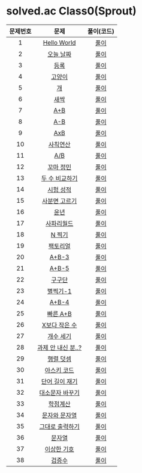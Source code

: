 # solved.ac Class0(Sprout)

| 문제번호 |  문제  | 풀이(코드) |    
|  :---:  | :---: |   :---:  |    
| 1  | [Hello World](https://www.acmicpc.net/problem/2557) | [풀이]() |    
| 2  | [오늘 날짜](https://www.acmicpc.net/problem/10699) | [풀이]() |    
| 3  | [등록](https://www.acmicpc.net/problem/7287) | [풀이]() |    
| 4  | [고양이](https://www.acmicpc.net/problem/10171) | [풀이]() |    
| 5  | [개](https://www.acmicpc.net/problem/10172) | [풀이]() |    
| 6  | [새싹](https://www.acmicpc.net/problem/25083) | [풀이]() |    
| 7  | [A+B](https://www.acmicpc.net/problem/1000) | [풀이]() |    
| 8  | [A-B](https://www.acmicpc.net/problem/1001) | [풀이]() |    
| 9  | [AxB](https://www.acmicpc.net/problem/10998) | [풀이]() |    
| 10  | [사칙연산](https://www.acmicpc.net/problem/10869) | [풀이]() |    
| 11  | [A/B](https://www.acmicpc.net/problem/1008) | [풀이]() |    
| 12  | [꼬마 정민](https://www.acmicpc.net/problem/11382) | [풀이]() |    
| 13  | [두 수 비교하기](https://www.acmicpc.net/problem/1330) | [풀이]() |    
| 14  | [시험 성적](https://www.acmicpc.net/problem/9498) | [풀이]() |    
| 15  | [사분면 고르기](https://www.acmicpc.net/problem/14681) | [풀이]() |    
| 16  | [윤년](https://www.acmicpc.net/problem/2753) | [풀이]() |    
| 17  | [사파리월드](https://www.acmicpc.net/problem/2420) | [풀이]() |    
| 18  | [N 찍기](https://www.acmicpc.net/problem/2741) | [풀이]() |    
| 19  | [팩토리얼](https://www.acmicpc.net/problem/10872) | [풀이]() |    
| 20  | [A+B-3](https://www.acmicpc.net/problem/10950) | [풀이]() |    
| 21  | [A+B-5](https://www.acmicpc.net/problem/10952) | [풀이]() |    
| 22  | [구구단](https://www.acmicpc.net/problem/2739) | [풀이]() |    
| 23  | [별찍기-1](https://www.acmicpc.net/problem/2438) | [풀이]() |    
| 24  | [A+B-4](https://www.acmicpc.net/problem/10951) | [풀이]() |    
| 25  | [빠른 A+B](https://www.acmicpc.net/problem/15552) | [풀이]() |    
| 26  | [X보다 작은 수](https://www.acmicpc.net/problem/10871) | [풀이]() |    
| 27  | [개수 세기](https://www.acmicpc.net/problem/10807) | [풀이]() |    
| 28  | [과제 안 내신 분..?](https://www.acmicpc.net/problem/5597) | [풀이]() |    
| 29  | [행렬 덧셈](https://www.acmicpc.net/problem/2738) | [풀이]() |    
| 30  | [아스키 코드](https://www.acmicpc.net/problem/11654) | [풀이]() |    
| 31  | [단어 길이 재기](https://www.acmicpc.net/problem/2743) | [풀이]() |    
| 32  | [대소문자 바꾸기](https://www.acmicpc.net/problem/2744) | [풀이]() |    
| 33  | [학점계산](https://www.acmicpc.net/problem/2754) | [풀이]() |    
| 34  | [문자와 문자열](https://www.acmicpc.net/problem/27866) | [풀이]() |    
| 35  | [그대로 출력하기](https://www.acmicpc.net/problem/11718) | [풀이]() |    
| 36  | [문자열](https://www.acmicpc.net/problem/9086) | [풀이]() |    
| 37  | [이상한 기호](https://www.acmicpc.net/problem/15964) | [풀이]() |    
| 38  | [검증수](https://www.acmicpc.net/problem/2475) | [풀이]() |    
